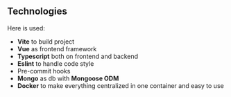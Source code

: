 ## Technologies
Here is used:
 - **Vite** to build project
 - **Vue** as frontend framework
 - **Typescript** both on frontend and backend
 - **Eslint** to handle code style
 - Pre-commit hooks
 - **Mongo** as db with **Mongoose ODM**
 - **Docker** to make everything centralized in one container and easy to use
